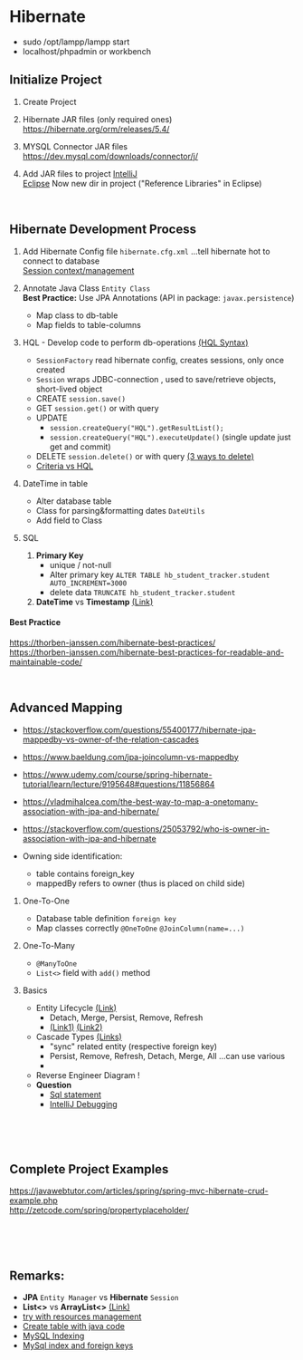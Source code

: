 # Hibernate

- sudo /opt/lampp/lampp start  
- localhost/phpadmin or workbench

## Initialize Project
1. Create Project  

1. Hibernate JAR files (only required ones)  
https://hibernate.org/orm/releases/5.4/

1. MYSQL Connector JAR files  
https://dev.mysql.com/downloads/connector/j/

1. Add JAR files to project
[IntelliJ](https://stackoverflow.com/questions/1051640/correct-way-to-add-external-jars-lib-jar-to-an-intellij-idea-project)   
[Eclipse](https://stackoverflow.com/questions/3280353/how-to-import-a-jar-in-eclipse)
Now new dir in project ("Reference Libraries" in Eclipse)

<br>

## Hibernate Development Process
1. Add Hibernate Config file `hibernate.cfg.xml` ...tell hibernate hot to connect to database  
[Session context/management](https://stackoverflow.com/questions/34859136/using-hibernate-thread-session-context-in-production)

1. Annotate Java Class  `Entity Class`  
**Best Practice:** Use JPA Annotations (API in package: `javax.persistence`)  

    - Map class to db-table
    - Map fields to table-columns  
    
1. HQL - Develop code to perform db-operations [(HQL Syntax)](https://www.tutorialspoint.com/hibernate/hibernate_query_language.htm)

    - `SessionFactory` read hibernate config, creates sessions, only once created
    - `Session` wraps JDBC-connection , used to save/retrieve objects, short-lived object
    - CREATE `session.save()`
    - GET `session.get()` or with query 
    - UPDATE
        - `session.createQuery("HQL").getResultList();`  
        - `session.createQuery("HQL").executeUpdate()`  (single update just get and commit)
    - DELETE `session.delete()` or with query 
        [(3 ways to delete)](https://www.codejava.net/frameworks/hibernate/hibernate-basics-3-ways-to-delete-an-entity-from-the-datastore)
    - [Criteria vs HQL](https://sites.google.com/site/anaki808built/hibernate/when-to-use-hql-or-criteria-queries)
    
1. DateTime in table  
    - Alter database table  
    - Class for parsing&formatting dates `DateUtils`   
    - Add field to Class

1. SQL
    1. **Primary Key**  
        - unique / not-null
        - Alter primary key `ALTER TABLE hb_student_tracker.student AUTO_INCREMENT=3000`
        - delete data `TRUNCATE hb_student_tracker.student`
    1. **DateTime** vs **Timestamp** [(Link)](https://www.tutorialspoint.com/What-is-the-difference-between-MySQL-DATETIME-and-TIMESTAMP-data-type)

#### Best Practice 
https://thorben-janssen.com/hibernate-best-practices/  
https://thorben-janssen.com/hibernate-best-practices-for-readable-and-maintainable-code/

<br>

## Advanced Mapping
- https://stackoverflow.com/questions/55400177/hibernate-jpa-mappedby-vs-owner-of-the-relation-cascades
- https://www.baeldung.com/jpa-joincolumn-vs-mappedby
- https://www.udemy.com/course/spring-hibernate-tutorial/learn/lecture/9195648#questions/11856864
- https://vladmihalcea.com/the-best-way-to-map-a-onetomany-association-with-jpa-and-hibernate/
- https://stackoverflow.com/questions/25053792/who-is-owner-in-association-with-jpa-and-hibernate


- Owning side identification: 
    - table contains foreign_key
    - mappedBy refers to owner (thus is placed on child side)
    
1. One-To-One  
    - Database table definition `foreign key`
    - Map classes correctly  `@OneToOne` `@JoinColumn(name=...)`

1. One-To-Many  
    - `@ManyToOne`  
    - `List<>` field with `add()` method
    
1. Basics  
    - Entity Lifecycle [(Link)](https://www.udemy.com/course/spring-hibernate-tutorial/learn/lecture/7667988#questions)
        - Detach, Merge, Persist, Remove, Refresh  
        - [(Link1)](https://www.objectdb.com/java/jpa/persistence/managed) 
        [(Link2)](https://www.baeldung.com/hibernate-entity-lifecycle)
    - Cascade Types [(Links)](https://www.udemy.com/course/spring-hibernate-tutorial/learn/lecture/7667990#questions)
        - "sync" related entity (respective foreign key)
        - Persist, Remove, Refresh, Detach, Merge, All   ...can use various  
        - 
    - Reverse Engineer Diagram !
    - **Question**  
        - [Sql statement](https://www.udemy.com/course/spring-hibernate-tutorial/learn/lecture/7668004#questions/11992872)
        - [IntelliJ Debugging](https://www.udemy.com/course/spring-hibernate-tutorial/learn/lecture/7668004#questions/12576376)


    
    
<br>
<br>
<br>

## Complete Project Examples
https://javawebtutor.com/articles/spring/spring-mvc-hibernate-crud-example.php    
http://zetcode.com/spring/propertyplaceholder/   
    

<br>
<br>
<br>

## Remarks:
- **JPA** `Entity Manager` vs **Hibernate** `Session`
- **List<>** vs **ArrayList<>**  [(Link)](https://techdifferences.com/difference-between-list-and-arraylist-in-java.html)
- [try with resources management](https://docs.oracle.com/javase/tutorial/essential/exceptions/tryResourceClose.html)
- [Create table with java code](https://www.dineshonjava.com/hibernate/hbm2ddl-configuration-and-name/)
- [MySQL Indexing](https://dev.mysql.com/doc/refman/8.0/en/mysql-indexes.html)
- [MySql index and foreign keys](https://dev.mysql.com/doc/refman/5.7/en/create-table.html#create-table-indexes-keys)
